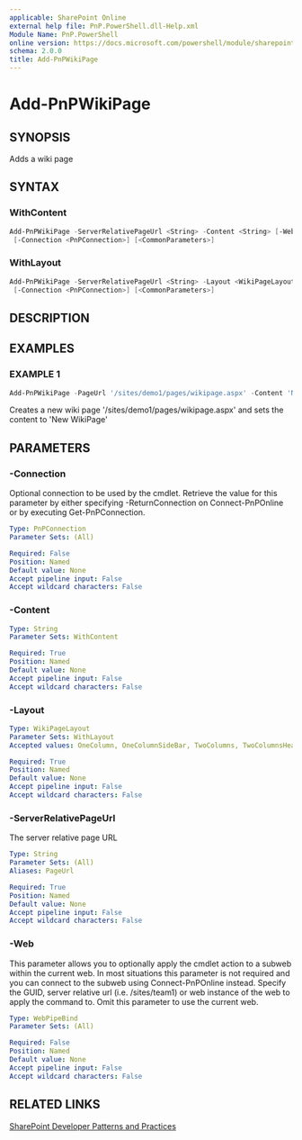 ```yaml
---
applicable: SharePoint Online
external help file: PnP.PowerShell.dll-Help.xml
Module Name: PnP.PowerShell
online version: https://docs.microsoft.com/powershell/module/sharepoint-pnp/add-pnpwikipage
schema: 2.0.0
title: Add-PnPWikiPage
---
```


# Add-PnPWikiPage

## SYNOPSIS
Adds a wiki page

## SYNTAX

### WithContent
```powershell
Add-PnPWikiPage -ServerRelativePageUrl <String> -Content <String> [-Web <WebPipeBind>]
 [-Connection <PnPConnection>] [<CommonParameters>]
```

### WithLayout
```powershell
Add-PnPWikiPage -ServerRelativePageUrl <String> -Layout <WikiPageLayout> [-Web <WebPipeBind>]
 [-Connection <PnPConnection>] [<CommonParameters>]
```

## DESCRIPTION

## EXAMPLES

### EXAMPLE 1
```powershell
Add-PnPWikiPage -PageUrl '/sites/demo1/pages/wikipage.aspx' -Content 'New WikiPage'
```

Creates a new wiki page '/sites/demo1/pages/wikipage.aspx' and sets the content to 'New WikiPage'

## PARAMETERS

### -Connection
Optional connection to be used by the cmdlet. Retrieve the value for this parameter by either specifying -ReturnConnection on Connect-PnPOnline or by executing Get-PnPConnection.

```yaml
Type: PnPConnection
Parameter Sets: (All)

Required: False
Position: Named
Default value: None
Accept pipeline input: False
Accept wildcard characters: False
```

### -Content

```yaml
Type: String
Parameter Sets: WithContent

Required: True
Position: Named
Default value: None
Accept pipeline input: False
Accept wildcard characters: False
```

### -Layout

```yaml
Type: WikiPageLayout
Parameter Sets: WithLayout
Accepted values: OneColumn, OneColumnSideBar, TwoColumns, TwoColumnsHeader, TwoColumnsHeaderFooter, ThreeColumns, ThreeColumnsHeader, ThreeColumnsHeaderFooter, Custom

Required: True
Position: Named
Default value: None
Accept pipeline input: False
Accept wildcard characters: False
```

### -ServerRelativePageUrl
The server relative page URL

```yaml
Type: String
Parameter Sets: (All)
Aliases: PageUrl

Required: True
Position: Named
Default value: None
Accept pipeline input: False
Accept wildcard characters: False
```

### -Web
This parameter allows you to optionally apply the cmdlet action to a subweb within the current web. In most situations this parameter is not required and you can connect to the subweb using Connect-PnPOnline instead. Specify the GUID, server relative url (i.e. /sites/team1) or web instance of the web to apply the command to. Omit this parameter to use the current web.

```yaml
Type: WebPipeBind
Parameter Sets: (All)

Required: False
Position: Named
Default value: None
Accept pipeline input: False
Accept wildcard characters: False
```

## RELATED LINKS

[SharePoint Developer Patterns and Practices](https://aka.ms/sppnp)